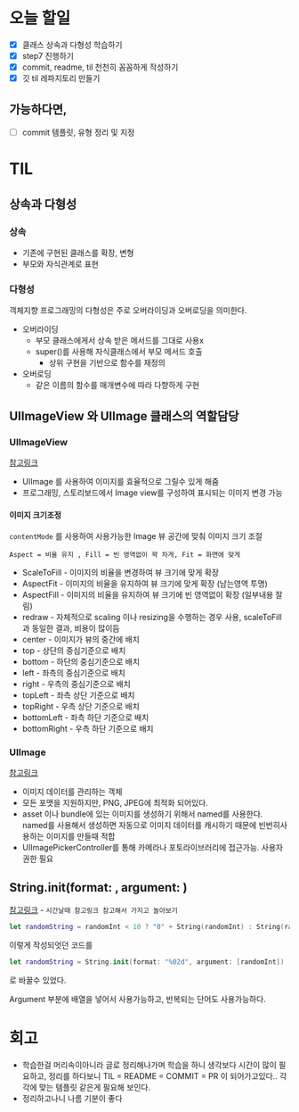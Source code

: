 # 오늘 할일

- [x] 클래스 상속과 다형성 학습하기
- [x] step7 진행하기
- [x] commit, readme, til 천천히 꼼꼼하게 작성하기
- [x] 깃 til 레파지토리 만들기

## 가능하다면,

- [ ] commit 템플릿, 유형 정리 및 지정



# TIL





## 상속과 다형성

### 상속

- 기존에 구현된 클래스를 확장, 변형
- 부모와 자식관계로 표현

### 다형성

객체지향 프로그래밍의 다형성은 주로 오버라이딩과 오버로딩을 의미한다.

- 오버라이딩
  - 부모 클래스에게서 상속 받은 메서드를 그대로 사용x
  - super()를 사용해 자식클래스에서 부모 메서드 호출
    - 상위 구현을 기반으로 함수를 재정의
- 오버로딩
  - 같은 이름의 함수를 매개변수에 따라 다향하게 구현

 



## UIImageView 와 UIImage 클래스의 역할담당

### UIImageView

[참고링크](https://developer.apple.com/documentation/uikit/uiimageview)

- UIImage 를 사용하여 이미지를 효율적으로 그릴수 있게 해줌
- 프로그래밍, 스토리보드에서 Image view를 구성하여 표시되는 이미지 변경 가능

#### 이미지 크기조정

`contentMode` 를 사용하여 사용가능한 Image 뷰 공간에 맞춰 이미지 크기 조절 

`` Aspect = 비율 유지 , Fill = 빈 영역없이 꽉 차게, Fit = 화면에 맞게 ``

- ScaleToFill - 이미지의 비율을 변경하여 뷰 크기에 맞게 확장
- AspectFit - 이미지의 비율을 유지하여 뷰 크기에 맞게 확장 (남는영역 투명)
- AspectFill - 이미지의 비율을 유지하여 뷰 크기에 빈 영역없이 확장 (일부내용 잘림)
- redraw - 자체적으로 scaling 이나 resizing을 수행하는 경우 사용, scaleToFill 과 동일한 결과, 비용이 많이듬
- center -  이미지가 뷰의 중간에 배치
- top - 상단의 중심기준으로 배치
- bottom - 하단의 중심기준으로 배치
- left - 좌측의 중심기준으로 배치
- right - 우측의 중심기준으로 배치
- topLeft - 좌측 상단 기준으로 배치
- topRight - 우측 상단 기준으로 배치
- bottomLeft - 좌측 하단 기준으로 배치
- bottomRight - 우측 하단 기준으로 배치

### UIImage

[참고링크](https://developer.apple.com/documentation/uikit/uiimage)

- 이미지 데이터를 관리하는 객체
- 모든 포맷을 지원하지만, PNG, JPEG에 최적화 되어있다.
- asset 이나 bundle에 있는 이미지를 생성하기 위해서 named를 사용한다. named를 사용해서 생성하면 자동으로 이미지 데이터를 캐시하기 때문에 빈번히사용하는 이미지를 만들때 적합
- UIImagePickerController를 통해 카메라나 포토라이브러리에 접근가능. 사용자 권한 필요





## String.init(format: , argument:  )

[참고링크](https://developer.apple.com/library/archive/documentation/CoreFoundation/Conceptual/CFStrings/formatSpecifiers.html#//apple_ref/doc/uid/TP40004265)  -  ``시간날때 참고링크 참고해서 가지고 놀아보기``

```swift
let randomString = randomInt < 10 ? "0" + String(randomInt) : String(randomInt)
```

이렇게 작성되엇던 코드를

``` swift
let randomString = String.init(format: "%02d", argument: [randomInt])
```

로 바꿀수 있었다.

Argument 부분에 배열을 넣어서 사용가능하고, 반복되는 단어도 사용가능하다.





# 회고

- 학습한걸 머리속이아니라 글로 정리해나가며 학습을 하니 생각보다 시간이 많이 필요하고, 정리를 하다보니 TIL = README = COMMIT = PR 이 되어가고있다.. 각각에 맞는 템플릿 같은게 필요해 보인다.
- 정리하고나니 나름 기분이 좋다







